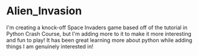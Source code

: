# Alien_Invasion
I'm creating a knock-off Space Invaders game based off of the tutorial in Python Crash Course, 
but I'm adding more to it to make it more interesting and fun to play!
It has been great learning more about python while adding things
I am genuinely interested in!
